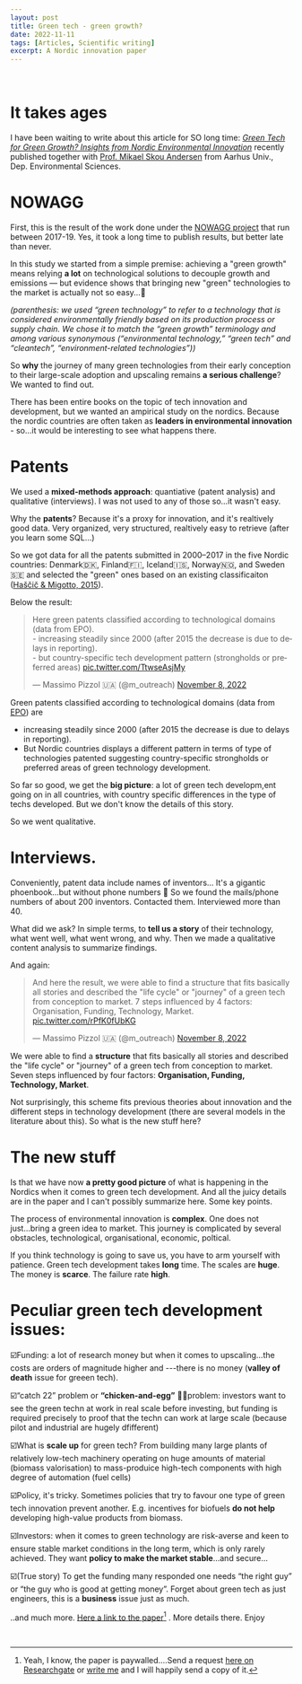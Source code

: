 ```yaml
---
layout: post
title: Green tech - green growth?
date: 2022-11-11
tags: [Articles, Scientific writing]
excerpt: A Nordic innovation paper
---
```


&nbsp;

# It takes ages


I have been waiting to write about this article for SO long time: [_Green Tech for Green Growth? Insights from Nordic Environmental Innovation_](https://link-springer-com.zorac.aub.aau.dk/chapter/10.1007/978-3-031-08313-6_8) recently published together with [Prof. Mikael Skou Andersen](https://pure.au.dk/portal/da/persons/mikael-skou-andersen(d6eb07fd-3020-4801-9beb-04c0cc0f0914).html) from Aarhus Univ., Dep. Environmental Sciences. 


# NOWAGG

First, this is the result of the work done under the [NOWAGG project](https://vbn.aau.dk/en/projects/new-nordic-ways-to-green-growth) that run between 2017-19. Yes, it took a long time to publish results, but better late than never.

In this study we started from a simple premise: achieving a "green growth" means relying **a lot** on technological solutions to decouple growth and emissions — but evidence shows that bringing new "green" technologies to the market is actually not so easy...🤔

_(parenthesis: we used “green technology” to refer to a technology that is considered environmentally friendly based on its production process or supply chain. We chose it to match the “green growth” terminology and among various synonymous (“environmental technology,” “green tech” and “cleantech”, “environment-related technologies”))_

So **why** the journey of many green technologies from their early conception to their large-scale adoption and upscaling remains **a serious challenge**? We wanted to find out.

There has been entire books on the topic of tech innovation and development, but we wanted an ampirical study on the nordics. Because  the nordic countries are often taken as **leaders in environmental innovation** - so...it would be interesting to see what happens there.

# Patents

We used a **mixed-methods approach**: quantiative (patent analysis) and qualitative (interviews). I was not used to any of those so...it wasn't easy.

Why the **patents**? Because it's a proxy for innovation, and it's realtively good data. Very organized, very structured, realtively easy to retrieve (after you learn some SQL...)

So we got data for all the patents submitted in 2000–2017 in the five Nordic countries: Denmark🇩🇰, Finland🇫🇮, Iceland🇮🇸, Norway🇳🇴, and Sweden🇸🇪 and selected the "green" ones based on an existing classificaiton ([Haščič & Migotto, 2015](https://www.oecd-ilibrary.org/environment/measuring-environmental-innovation-using-patent-data_5js009kf48xw-en)).

Below the result:

<blockquote class="twitter-tweet"><p lang="en" dir="ltr">Here green patents classified according to technological domains (data from EPO). <br>- increasing steadily since 2000 (after 2015 the decrease is due to delays in reporting).<br>- but country-specific tech development pattern (strongholds or preferred areas) <a href="https://t.co/TtwseAsjMy">pic.twitter.com/TtwseAsjMy</a></p>&mdash; Massimo Pizzol 🇺🇦 (@m_outreach) <a href="https://twitter.com/m_outreach/status/1590069600041177092?ref_src=twsrc%5Etfw">November 8, 2022</a></blockquote> <script async src="https://platform.twitter.com/widgets.js" charset="utf-8"></script>


Green patents classified according to technological domains (data from [EPO](https://www.epo.org/)) are 

- increasing steadily since 2000 (after 2015 the decrease is due to delays in reporting).
- But Nordic countries displays a different pattern in terms of type of technologies patented suggesting country-specific strongholds or preferred areas of green technology development.

So far so good, we get the **big picture**: a lot of green tech developm,ent going on in all countries, with country specific differences in the type of techs developed. But we don't know the details of this story. 

So we went qualitative.

# Interviews. 

Conveniently, patent data include names of inventors... It's a gigantic phoenbook...but without phone numbers 🙁 So we found the mails/phone numbers of about 200 inventors. Contacted them. Interviewed more than 40. 

What did we ask? In simple terms, to **tell us a story** of their technology, what went well, what went wrong, and why. Then we made a qualitative content analysis to summarize findings.

And again:

<blockquote class="twitter-tweet"><p lang="en" dir="ltr">And here the result, we were able to find a structure that fits basically all stories and described the &quot;life cycle&quot; or &quot;journey&quot; of a green tech from conception to market. 7 steps influenced by 4 factors: Organisation, Funding, Technology, Market. <a href="https://t.co/rPfK0fUbKG">pic.twitter.com/rPfK0fUbKG</a></p>&mdash; Massimo Pizzol 🇺🇦 (@m_outreach) <a href="https://twitter.com/m_outreach/status/1590069623256657920?ref_src=twsrc%5Etfw">November 8, 2022</a></blockquote> <script async src="https://platform.twitter.com/widgets.js" charset="utf-8"></script>

We were able to find a **structure** that fits basically all stories and described the "life cycle" or "journey" of a green tech from conception to market. Seven steps influenced by four factors: **Organisation, Funding, Technology, Market**.

Not surprisingly, this scheme fits previous theories about innovation and the different steps in technology development (there are several models in the literature about this). So what is the new stuff here?

# The new stuff 

Is that we have now **a pretty good picture** of what is happening in the Nordics when it comes to green tech development. And all the juicy details are in the paper and I can't possibly summarize here. Some key points.

The process of environmental innovation is **complex**. One does not just...bring a green idea to market. This journey is complicated by several obstacles, technological, organisational, economic, poltical. 

If you think technology is going to save us, you have to arm yourself with patience. Green tech development takes **long** time. The scales are **huge**. The money is **scarce**. The failure rate **high**. 

# Peculiar green tech development issues:

☑️Funding: a lot of research money but when it comes to upscaling...the costs are orders of magnitude higher and ---there is no money (**valley of death** issue for greeen tech).

☑️“catch 22” problem or **“chicken-and-egg”** 🐓🥚problem: investors want to see the green techn at work in real scale before investing, but funding is required precisely to proof that the techn can work at large scale (because pilot and industrial are hugely dfifferent)

☑️What is **scale up** for green tech? From building many large plants of relatively low-tech machinery operating on huge amounts of material (biomass valorisation) to mass-produice high-tech components with high degree of automation (fuel cells)

☑️Policy, it's tricky. Sometimes policies that try to favour one type of green tech innovation prevent another. E.g. incentives for biofuels **do not help** developing high-value products from biomass.

☑️Investors: when it comes to green technology are risk-averse and keen to ensure stable market conditions in the long term, which is only rarely achieved. They want **policy to make the market stable**...and secure...

☑️(True story) To get the funding many responded one needs “the right guy” or “the guy who is good at getting money”. Forget about green tech as just engineers, this is a **business** issue just as much. 

..and much more. [Here a link to the paper](https://link-springer-com.zorac.aub.aau.dk/chapter/10.1007/978-3-031-08313-6_8)[^1] . More details there. Enjoy


&nbsp; 

[^1]:  Yeah, I know, the paper is paywalled....Send a request [here on Researchgate](https://www.researchgate.net/publication/360243965_Green_tech_for_green_growth_Insights_from_Nordic_environmental_innovation) or [write me](mailto:massimo@plan.aau.dk) and I will happily send a copy of it.



